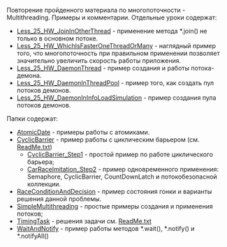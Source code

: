 Повторение пройденного материала по многопоточности - Multithreading. Примеры и комментарии.
Отдельные уроки содержат:
- [Less_25_HW_JoinInOtherThread](https://github.com/JcoderPaul/JavaExtended-25/blob/master/Less_25_HW_2/src/Less_25_HW_2/Less_25_HW_JoinInOtherThread.java) - применение метода *.join() не только в основном потоке.
- [Less_25_HW_WhichIsFasterOneThreadOrMany](https://github.com/JcoderPaul/JavaExtended-25/blob/master/Less_25_HW_2/src/Less_25_HW_2/Less_25_HW_WhichIsFasterOneThreadOrMany.java) - наглядный пример того, что многопоточность
                                            при правильном применении позволяет значительно
                                            увеличить скорость работы приложения.
- [Less_25_HW_DaemonThread](https://github.com/JcoderPaul/JavaExtended-25/blob/master/Less_25_HW_2/src/Less_25_HW_2/Less_25_HW_DaemonThread.java) - пример создания и работы потока-демона.
- [Less_25_HW_DaemonInThreadPool](https://github.com/JcoderPaul/JavaExtended-25/blob/master/Less_25_HW_2/src/Less_25_HW_2/Less_25_HW_DaemonInThreadPool.java) - пример того, как создать пул потоков демонов.
- [Less_25_HW_DaemonInInfoLoadSimulation](https://github.com/JcoderPaul/JavaExtended-25/blob/master/Less_25_HW_2/src/Less_25_HW_2/Less_25_HW_DaemonInInfoLoadSimulation.java) - пример создания пула потоков демонов.

Папки содержат:
- [AtomicDate](https://github.com/JcoderPaul/JavaExtended-25/tree/master/Less_25_HW_2/src/Less_25_HW_2/AtomicDate) - примеры работы с атомиками.
- [CyclicBarrier](https://github.com/JcoderPaul/JavaExtended-25/tree/master/Less_25_HW_2/src/Less_25_HW_2/CyclicBarrier) - пример работы с циклическим барьером (см. [ReadMe.txt](https://github.com/JcoderPaul/JavaExtended-25/blob/master/Less_25_HW_2/src/Less_25_HW_2/CyclicBarrier/ReadMe.txt))
    - [CyclicBarrier_Step1](https://github.com/JcoderPaul/JavaExtended-25/blob/master/Less_25_HW_2/src/Less_25_HW_2/CyclicBarrier/CyclicBarrier_Step1.java) - простой пример по работе циклического барьера;
    - [СarRaceImitation_Step2](https://github.com/JcoderPaul/JavaExtended-25/blob/master/Less_25_HW_2/src/Less_25_HW_2/CyclicBarrier/%D0%A1arRaceImitation_Step2.java) - пример одновременного применения: Semaphore,
                               CyclicBarrier, CountDownLatch и потокобезопасной
                               коллекции.
- [RaceConditionAndDecision](https://github.com/JcoderPaul/JavaExtended-25/tree/master/Less_25_HW_2/src/Less_25_HW_2/RaceConditionAndDecision) - пример состояния гонки и варианты решения данной проблемы.
- [SimpleMultithreading](https://github.com/JcoderPaul/JavaExtended-25/tree/master/Less_25_HW_2/src/Less_25_HW_2/SimpleMultithreading) - простые примеры создания и применения потоков;
- [TimingTask](https://github.com/JcoderPaul/JavaExtended-25/tree/master/Less_25_HW_2/src/Less_25_HW_2/TimingTask) - решения задачи см. [ReadMe.txt](https://github.com/JcoderPaul/JavaExtended-25/blob/master/Less_25_HW_2/src/Less_25_HW_2/TimingTask/ReadMe.txt)
- [WaitAndNotify](https://github.com/JcoderPaul/JavaExtended-25/tree/master/Less_25_HW_2/src/Less_25_HW_2/WaitAndNotify) - пример работы методов *.wait(), *.notify() и *.notifyAll()